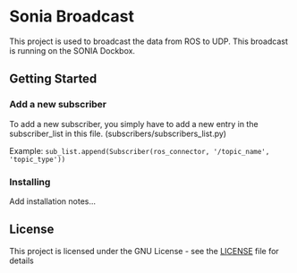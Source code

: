 # Sonia Broadcast
This project is used to broadcast the data from ROS to UDP. This broadcast is running on the SONIA Dockbox.

## Getting Started


### Add a new subscriber

To add a new subscriber, you simply have to add a new entry in the subscriber_list in this file. (subscribers/subscribers_list.py)

Example: `sub_list.append(Subscriber(ros_connector, '/topic_name', 'topic_type'))`

### Installing

Add installation notes...

## License

This project is licensed under the GNU License - see the [LICENSE](LICENSE) file for details
